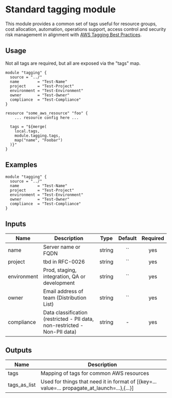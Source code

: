 # Standard tagging module

This module provides a common set of tags useful for resource groups, cost allocation, automation, operations support, access control and security risk management in alignment with [AWS Tagging Best Practices](https://d1.awsstatic.com/whitepapers/aws-tagging-best-practices.pdf).


## Usage

Not all tags are required, but all are exposed via the "tags" map.

```
module "tagging" {
  source = "../"
  name        = "Test-Name"
  project     = "Test-Project"
  environment = "Test-Environment"
  owner       = "Test-Owner"
  compliance  = "Test-Compliance"
}

resource "some_aws_resource" "foo" {
	... resource config here ...

  tags = "${merge(
    local.tags,
    module.tagging.tags,
    map("name", "Foobar")
  )}"
}
```


## Examples

```
module "tagging" {
  source = "../"
  name        = "Test-Name"
  project     = "Test-Project"
  environment = "Test-Environment"
  owner       = "Test-Owner"
  compliance  = "Test-Compliance"
}
```

## Inputs

| Name | Description | Type | Default | Required |
|------|-------------|:----:|:-----:|:-----:|
| name | Server name or FQDN | string | `` | yes |
| project | tbd in RFC-0026 | string | `` | yes |
| environment | Prod, staging, integration, QA or development | string | `` | yes |
| owner | Email address of team (Distribution List) | string | `` | yes |
| compliance | Data classification (restricted - PII data, non-restricted - Non-PII data) | string | - | yes |

## Outputs

| Name | Description |
|------|-------------|
| tags | Mapping of tags for common AWS resources |
| tags\_as\_list | Used for things that need it in format of [{key=... value=... propagate_at_launch=...},{...}] |
